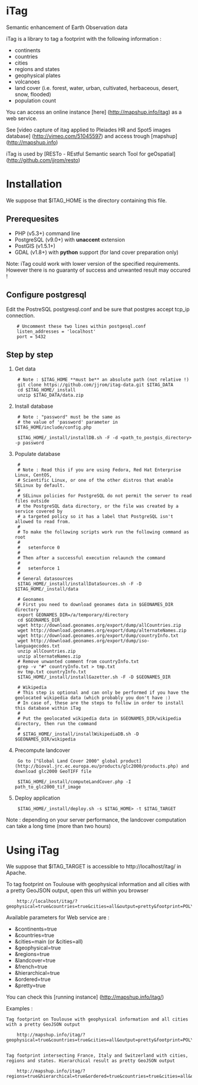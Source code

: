 iTag
====

Semantic enhancement of Earth Observation data

iTag is a library to tag a footprint with the following information :
* continents
* countries
* cities
* regions and states
* geophysical plates
* volcanoes
* land cover (i.e. forest, water, urban, cultivated, herbaceous, desert, snow, flooded)
* population count

You can access an online instance [here] (http://mapshup.info/itag) as a web service.

See [video capture of itag applied to Pleiades HR and Spot5 images database] (http://vimeo.com/51045597) and access trough [mapshup] (http://mapshup.info)

iTag is used by [RESTo - REstful Semantic search Tool for geOspatial] (http://github.com/jjrom/resto)

Installation
============

We suppose that $ITAG_HOME is the directory containing this file.

Prerequesites
-------------

* PHP (v5.3+) command line
* PostgreSQL (v9.0+) with **unaccent** extension
* PostGIS (v1.5.1+)
* GDAL (v1.8+) with **python** support (for land cover preparation only)

Note: iTag could work with lower version of the specified requirements.
However there is no guaranty of success and unwanted result may occured !

Configure postgresql
--------------------

Edit the PostreSQL postgresql.conf and be sure that postgres accept tcp_ip connection.

        # Uncomment these two lines within postgesql.conf
        listen_addresses = 'localhost'
        port = 5432

Step by step
------------

1. Get data
        
        # Note : $ITAG_HOME **must be** an absolute path (not relative !)
        git clone https://github.com/jjrom/itag-data.git $ITAG_DATA
        cd $ITAG_HOME/_install
        unzip $ITAG_DATA/data.zip

2. Install database

        # Note : "password" must be the same as 
        # the value of 'password' parameter in $ITAG_HOME/include/config.php
        
        $ITAG_HOME/_install/installDB.sh -F -d <path_to_postgis_directory> -p password

3. Populate database
        
        # 
        # Note : Read this if you are using Fedora, Red Hat Enterprise Linux, CentOS,
        # Scientific Linux, or one of the other distros that enable SELinux by default.
        #
        # SELinux policies for PostgreSQL do not permit the server to read files outside
        # the PostgreSQL data directory, or the file was created by a service covered by
        # a targeted policy so it has a label that PostgreSQL isn't allowed to read from.
        #
        # To make the following scripts work run the following command as root
        #
        #   setenforce 0
        # 
        # Then after a successful execution relaunch the command
        #
        #   setenforce 1
        #
        # General datasources
        $ITAG_HOME/_install/installDataSources.sh -F -D $ITAG_HOME/_install/data
        
        # Geonames
        # First you need to download geonames data in $GEONAMES_DIR directory
        export GEONAMES_DIR=/a/temporary/directory
        cd $GEONAMES_DIR
        wget http://download.geonames.org/export/dump/allCountries.zip
        wget http://download.geonames.org/export/dump/alternateNames.zip
        wget http://download.geonames.org/export/dump/countryInfo.txt
        wget http://download.geonames.org/export/dump/iso-languagecodes.txt
        unzip allCountries.zip
        unzip alternateNames.zip
        # Remove unwanted comment from countryInfo.txt
        grep -v "#" countryInfo.txt > tmp.txt
        mv tmp.txt countryInfo.txt
        $ITAG_HOME/_install/installGazetter.sh -F -D $GEONAMES_DIR

        # Wikipedia
        # This step is optional and can only be performed if you have the geolocated wikipedia data (which probably you don't have :)
        # In case of, these are the steps to follow in order to install this database within iTag
        #
        # Put the geolocated wikipedia data in $GEONAMES_DIR/wikipedia directory, then run the command
        #
        # $ITAG_HOME/_install/installWikipediaDB.sh -D $GEONAMES_DIR/wikipedia
    
4. Precompute landcover

        Go to ["Global Land Cover 2000" global product] (http://bioval.jrc.ec.europa.eu/products/glc2000/products.php) and download glc2000 GeoTIFF file

        $ITAG_HOME/_install/computeLandCover.php -I path_to_glc2000_tif_image

5. Deploy application

        $ITAG_HOME/_install/deploy.sh -s $ITAG_HOME> -t $ITAG_TARGET


Note : depending on your server performance, the landcover computation can take a long time (more than two hours)

Using iTag
==========

We suppose that $ITAG_TARGET is accessible to http://localhost/itag/ in Apache.

To tag footprint on Toulouse with geophysical information and all cities with a pretty GeoJSON output, open this url within you browser
    
        http://localhost/itag/?geophysical=true&countries=true&cities=all&output=pretty&footprint=POLYGON((1.350360%2043.532822,1.350360%2043.668522,1.515350%2043.668522,1.515350%2043.532822,1.350360%2043.532822))

Available parameters for Web service are :
* &continents=true
* &countries=true
* &cities=main (or &cities=all)
* &geophysical=true
* &regions=true
* &landcover=true
* &french=true
* &hierarchical=true
* &ordered=true
* &pretty=true

You can check this [running instance] (http://mapshup.info/itag/)


Examples :

    Tag footprint on Toulouse with geophysical information and all cities with a pretty GeoJSON output
    
        http://mapshup.info/itag/?geophysical=true&countries=true&cities=all&output=pretty&footprint=POLYGON((1.350360%2043.532822,1.350360%2043.668522,1.515350%2043.668522,1.515350%2043.532822,1.350360%2043.532822))


    Tag footprint intersecting France, Italy and Switzerland with cities, regions and states. Hierarchical result as pretty GeoJSON output
    
        http://mapshup.info/itag/?regions=true&hierarchical=true&ordered=true&countries=true&cities=all&output=pretty&footprint=POLYGON((6.487426757812523%2045.76081241294796,6.487426757812523%2046.06798615804025,7.80578613281244%2046.06798615804025,7.80578613281244%2045.76081241294796,6.487426757812523%2045.76081241294796))
